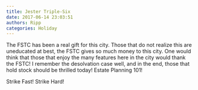 ```yaml
---
title: Jester Triple-Six
date: 2017-06-14 23:03:51
authors: Ripp
categories: Holiday
---
```


 The FSTC has been a real gift for this city. Those that do not realize this are uneducated at best, the FSTC gives so much money to this city. One would think that those that enjoy the many features here in the city would thank the FSTC! I remember the desolvation case well, and in the end, those that hold stock should be thrilled today! Estate Planning 101! 

Strike Fast! Strike Hard!